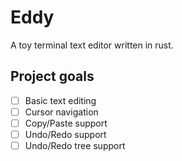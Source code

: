 # Eddy

A toy terminal text editor written in rust.

## Project goals

- [ ] Basic text editing
- [ ] Cursor navigation
- [ ] Copy/Paste support
- [ ] Undo/Redo support
- [ ] Undo/Redo tree support
